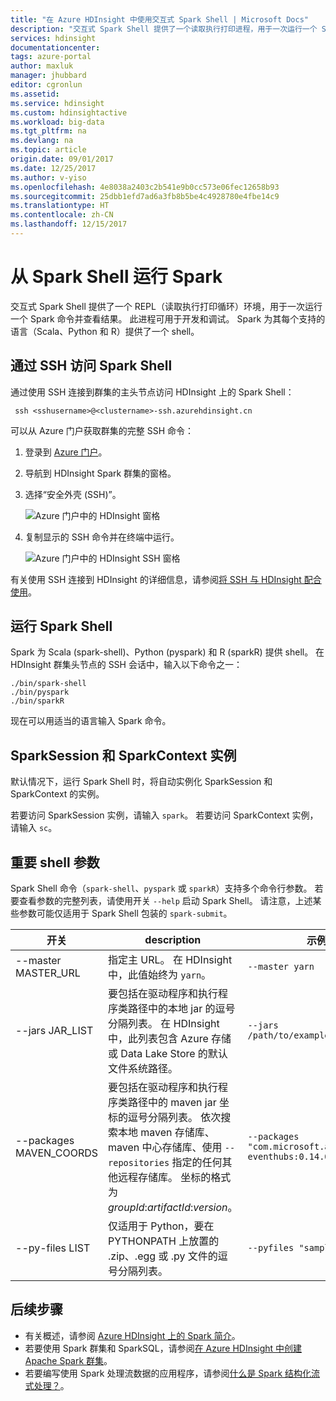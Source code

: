 ```yaml
---
title: "在 Azure HDInsight 中使用交互式 Spark Shell | Microsoft Docs"
description: "交互式 Spark Shell 提供了一个读取执行打印进程，用于一次运行一个 Spark 命令并查看结果。"
services: hdinsight
documentationcenter: 
tags: azure-portal
author: maxluk
manager: jhubbard
editor: cgronlun
ms.assetid: 
ms.service: hdinsight
ms.custom: hdinsightactive
ms.workload: big-data
ms.tgt_pltfrm: na
ms.devlang: na
ms.topic: article
origin.date: 09/01/2017
ms.date: 12/25/2017
ms.author: v-yiso
ms.openlocfilehash: 4e8038a2403c2b541e9b0cc573e06fec12658b93
ms.sourcegitcommit: 25dbb1efd7ad6a3fb8b5be4c4928780e4fbe14c9
ms.translationtype: HT
ms.contentlocale: zh-CN
ms.lasthandoff: 12/15/2017
---
```

# <a name="run-spark-from-the-spark-shell"></a>从 Spark Shell 运行 Spark

交互式 Spark Shell 提供了一个 REPL（读取执行打印循环）环境，用于一次运行一个 Spark 命令并查看结果。 此进程可用于开发和调试。 Spark 为其每个支持的语言（Scala、Python 和 R）提供了一个 shell。

## <a name="get-to-a-spark-shell-with-ssh"></a>通过 SSH 访问 Spark Shell

通过使用 SSH 连接到群集的主头节点访问 HDInsight 上的 Spark Shell：

     ssh <sshusername>@<clustername>-ssh.azurehdinsight.cn

可以从 Azure 门户获取群集的完整 SSH 命令：

1. 登录到 [Azure 门户](https://portal.azure.com)。
2. 导航到 HDInsight Spark 群集的窗格。
3. 选择“安全外壳 (SSH)”。

    ![Azure 门户中的 HDInsight 窗格](./media/apache-spark-shell/hdinsight-spark-blade.png)

4. 复制显示的 SSH 命令并在终端中运行。

    ![Azure 门户中的 HDInsight SSH 窗格](./media/apache-spark-shell/hdinsight-spark-ssh-blade.png)

有关使用 SSH 连接到 HDInsight 的详细信息，请参阅[将 SSH 与 HDInsight 配合使用](../hdinsight-hadoop-linux-use-ssh-unix.md)。

## <a name="run-a-spark-shell"></a>运行 Spark Shell

Spark 为 Scala (spark-shell)、Python (pyspark) 和 R (sparkR) 提供 shell。 在 HDInsight 群集头节点的 SSH 会话中，输入以下命令之一：

    ./bin/spark-shell
    ./bin/pyspark
    ./bin/sparkR

现在可以用适当的语言输入 Spark 命令。

## <a name="sparksession-and-sparkcontext-instances"></a>SparkSession 和 SparkContext 实例

默认情况下，运行 Spark Shell 时，将自动实例化 SparkSession 和 SparkContext 的实例。

若要访问 SparkSession 实例，请输入 `spark`。 若要访问 SparkContext 实例，请输入 `sc`。

## <a name="important-shell-parameters"></a>重要 shell 参数

Spark Shell 命令（`spark-shell`、`pyspark` 或 `sparkR`）支持多个命令行参数。 若要查看参数的完整列表，请使用开关 `--help` 启动 Spark Shell。 请注意，上述某些参数可能仅适用于 Spark Shell 包装的 `spark-submit`。

| 开关 | description | 示例 |
| --- | --- | --- |
| --master MASTER_URL | 指定主 URL。 在 HDInsight 中，此值始终为 `yarn`。 | `--master yarn`|
| --jars JAR_LIST | 要包括在驱动程序和执行程序类路径中的本地 jar 的逗号分隔列表。 在 HDInsight 中，此列表包含 Azure 存储或 Data Lake Store 的默认文件系统路径。 | `--jars /path/to/examples.jar` |
| --packages MAVEN_COORDS | 要包括在驱动程序和执行程序类路径中的 maven jar 坐标的逗号分隔列表。 依次搜索本地 maven 存储库、maven 中心存储库、使用 `--repositories` 指定的任何其他远程存储库。 坐标的格式为 *groupId*:*artifactId*:*version*。 | `--packages "com.microsoft.azure:azure-eventhubs:0.14.0"`|
| --py-files LIST | 仅适用于 Python，要在 PYTHONPATH 上放置的 .zip、.egg 或 .py 文件的逗号分隔列表。 | `--pyfiles "samples.py"` |

## <a name="next-steps"></a>后续步骤

- 有关概述，请参阅 [Azure HDInsight 上的 Spark 简介](apache-spark-overview.md)。
- 若要使用 Spark 群集和 SparkSQL，请参阅[在 Azure HDInsight 中创建 Apache Spark 群集](apache-spark-jupyter-spark-sql.md)。
- 若要编写使用 Spark 处理流数据的应用程序，请参阅[什么是 Spark 结构化流式处理？](apache-spark-streaming-overview.md)。

